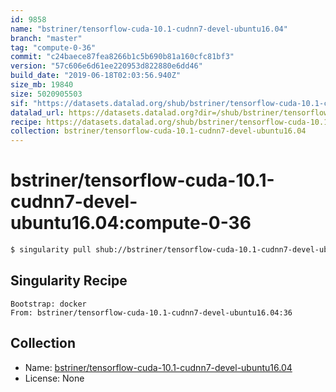 ```yaml
---
id: 9858
name: "bstriner/tensorflow-cuda-10.1-cudnn7-devel-ubuntu16.04"
branch: "master"
tag: "compute-0-36"
commit: "c24baece87fea8266b1c5b690b81a160cfc81bf3"
version: "57c606e6d61ee220953d822880e6dd46"
build_date: "2019-06-18T02:03:56.940Z"
size_mb: 19840
size: 5020905503
sif: "https://datasets.datalad.org/shub/bstriner/tensorflow-cuda-10.1-cudnn7-devel-ubuntu16.04/compute-0-36/2019-06-18-c24baece-57c606e6/57c606e6d61ee220953d822880e6dd46.simg"
datalad_url: https://datasets.datalad.org?dir=/shub/bstriner/tensorflow-cuda-10.1-cudnn7-devel-ubuntu16.04/compute-0-36/2019-06-18-c24baece-57c606e6/
recipe: https://datasets.datalad.org/shub/bstriner/tensorflow-cuda-10.1-cudnn7-devel-ubuntu16.04/compute-0-36/2019-06-18-c24baece-57c606e6/Singularity
collection: bstriner/tensorflow-cuda-10.1-cudnn7-devel-ubuntu16.04
---
```


# bstriner/tensorflow-cuda-10.1-cudnn7-devel-ubuntu16.04:compute-0-36

```bash
$ singularity pull shub://bstriner/tensorflow-cuda-10.1-cudnn7-devel-ubuntu16.04:compute-0-36
```

## Singularity Recipe

```singularity
Bootstrap: docker
From: bstriner/tensorflow-cuda-10.1-cudnn7-devel-ubuntu16.04:36
```

## Collection

 - Name: [bstriner/tensorflow-cuda-10.1-cudnn7-devel-ubuntu16.04](https://github.com/bstriner/tensorflow-cuda-10.1-cudnn7-devel-ubuntu16.04)
 - License: None

